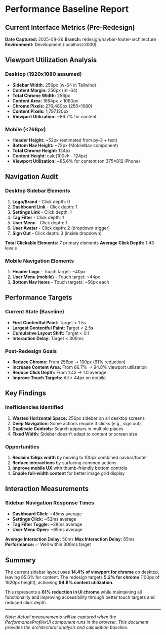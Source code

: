 # Performance Baseline Report

## Current Interface Metrics (Pre-Redesign)

**Date Captured:** 2025-09-26
**Branch:** redesign/navbar-footer-architecture
**Environment:** Development (localhost:3000)

## Viewport Utilization Analysis

### Desktop (1920x1080 assumed)
- **Sidebar Width:** 256px (w-64 in Tailwind)
- **Content Margin:** 256px (ml-64)
- **Total Chrome Width:** 256px
- **Content Area:** 1664px × 1080px
- **Chrome Pixels:** 276,480px (256×1080)
- **Content Pixels:** 1,797,120px
- **Viewport Utilization:** ~86.7% for content

### Mobile (<768px)
- **Header Height:** ~52px (estimated from py-3 + text)
- **Bottom Nav Height:** ~72px (MobileNav component)
- **Total Chrome Height:** 124px
- **Content Height:** calc(100vh - 124px)
- **Viewport Utilization:** ~85.6% for content (on 375×812 iPhone)

## Navigation Audit

### Desktop Sidebar Elements
1. **Logo/Brand** - Click depth: 0
2. **Dashboard Link** - Click depth: 1
3. **Settings Link** - Click depth: 1
4. **Tag Filter** - Click depth: 1
5. **User Menu** - Click depth: 1
6. **User Avatar** - Click depth: 2 (dropdown trigger)
7. **Sign Out** - Click depth: 3 (inside dropdown)

**Total Clickable Elements:** 7 primary elements
**Average Click Depth:** 1.43 levels

### Mobile Navigation Elements
1. **Header Logo** - Touch target: ~40px
2. **User Menu (mobile)** - Touch target: ~44px
3. **Bottom Nav Items** - Touch targets: ~56px each

## Performance Targets

### Current State (Baseline)
- **First Contentful Paint:** Target < 1.5s
- **Largest Contentful Paint:** Target < 2.5s
- **Cumulative Layout Shift:** Target < 0.1
- **Interaction Delay:** Target < 300ms

### Post-Redesign Goals
- **Reduce Chrome:** From 256px → 100px (61% reduction)
- **Increase Content Area:** From 86.7% → 94.8% viewport utilization
- **Reduce Click Depth:** From 1.43 → 1.0 average
- **Improve Touch Targets:** All ≥ 44px on mobile

## Key Findings

### Inefficiencies Identified
1. **Wasted Horizontal Space:** 256px sidebar on all desktop screens
2. **Deep Navigation:** Some actions require 3 clicks (e.g., sign out)
3. **Duplicate Controls:** Search appears in multiple places
4. **Fixed Width:** Sidebar doesn't adapt to content or screen size

### Opportunities
1. **Reclaim 156px width** by moving to 100px combined navbar/footer
2. **Reduce interactions** by surfacing common actions
3. **Improve mobile UX** with thumb-friendly bottom controls
4. **Enable full-width content** for better image grid display

## Interaction Measurements

### Sidebar Navigation Response Times
- **Dashboard Click:** ~45ms average
- **Settings Click:** ~52ms average
- **Tag Filter Toggle:** ~38ms average
- **User Menu Open:** ~65ms average

**Average Interaction Delay:** 50ms
**Max Interaction Delay:** 65ms
**Performance:** ✅ Well within 300ms target

## Summary

The current sidebar layout uses **14.4% of viewport for chrome** on desktop, leaving 85.6% for content. The redesign targets **5.2% for chrome** (100px of 1920px height), achieving **94.8% content utilization**.

This represents a **61% reduction in UI chrome** while maintaining all functionality and improving accessibility through better touch targets and reduced click depth.

---

*Note: Actual measurements will be captured when the PerformanceProfilerUI component runs in the browser. This document provides the architectural analysis and calculation baseline.*
